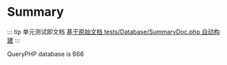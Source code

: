 # Summary

::: tip 单元测试即文档
[基于原始文档 tests/Database/SummaryDoc.php 自动构建](https://github.com/hunzhiwange/framework/blob/master/tests/Database/SummaryDoc.php)
:::
    
QueryPHP database is 666
